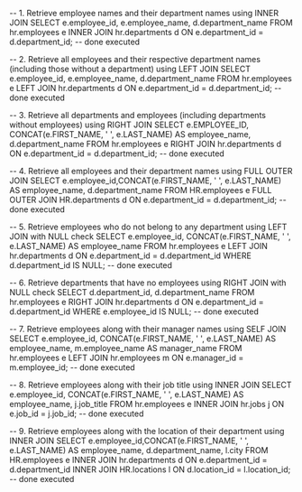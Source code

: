 -- 1. Retrieve employee names and their department names using INNER JOIN
SELECT e.employee_id, e.employee_name, d.department_name
FROM hr.employees e
INNER JOIN hr.departments d ON e.department_id = d.department_id;
-- done executed

-- 2. Retrieve all employees and their respective department names (including those without a department) using LEFT JOIN
SELECT e.employee_id, e.employee_name, d.department_name
FROM hr.employees e
LEFT JOIN hr.departments d ON e.department_id = d.department_id;
-- done executed

-- 3. Retrieve all departments and employees (including departments without employees) using RIGHT JOIN
SELECT e.EMPLOYEE_ID, CONCAT(e.FIRST_NAME, ' ', e.LAST_NAME) AS employee_name, d.department_name
FROM hr.employees e
RIGHT JOIN hr.departments d ON e.department_id = d.department_id;
-- done executed

-- 4. Retrieve all employees and their department names using FULL OUTER JOIN
SELECT e.employee_id,CONCAT(e.FIRST_NAME, ' ', e.LAST_NAME) AS employee_name, d.department_name
FROM HR.employees e
FULL OUTER JOIN HR.departments d ON e.department_id = d.department_id;
--done executed


-- 5. Retrieve employees who do not belong to any department using LEFT JOIN with NULL check
SELECT e.employee_id, CONCAT(e.FIRST_NAME, ' ', e.LAST_NAME) AS employee_name
FROM hr.employees e
LEFT JOIN hr.departments d ON e.department_id = d.department_id
WHERE d.department_id IS NULL;
-- done executed

-- 6. Retrieve departments that have no employees using RIGHT JOIN with NULL check
SELECT d.department_id, d.department_name
FROM hr.employees e
RIGHT JOIN hr.departments d ON e.department_id = d.department_id
WHERE e.employee_id IS NULL;
-- done executed

-- 7. Retrieve employees along with their manager names using SELF JOIN
SELECT e.employee_id, CONCAT(e.FIRST_NAME, ' ', e.LAST_NAME) AS employee_name, m.employee_name AS manager_name
FROM hr.employees e
LEFT JOIN hr.employees m ON e.manager_id = m.employee_id;
-- done executed

-- 8. Retrieve employees along with their job title using INNER JOIN
SELECT e.employee_id, CONCAT(e.FIRST_NAME, ' ', e.LAST_NAME) AS employee_name, j.job_title
FROM hr.employees e
INNER JOIN hr.jobs j ON e.job_id = j.job_id;
-- done executed

-- 9. Retrieve employees along with the location of their department using INNER JOIN
SELECT e.employee_id,CONCAT(e.FIRST_NAME, ' ', e.LAST_NAME) AS employee_name, d.department_name, l.city
FROM HR.employees e
INNER JOIN hr.departments d ON e.department_id = d.department_id
INNER JOIN HR.locations l ON d.location_id = l.location_id;
-- done executed























